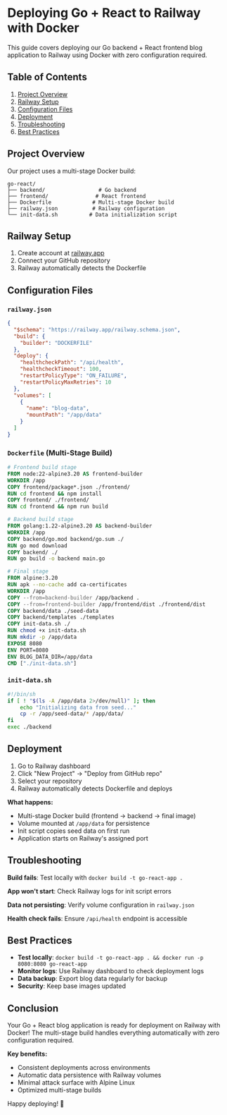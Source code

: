 # Deploying Go + React to Railway with Docker

This guide covers deploying our Go backend + React frontend blog application to Railway using Docker with zero configuration required.

## Table of Contents

1. [Project Overview](#project-overview)
2. [Railway Setup](#railway-setup)
3. [Configuration Files](#configuration-files)
4. [Deployment](#deployment)
5. [Troubleshooting](#troubleshooting)
6. [Best Practices](#best-practices)

## Project Overview

Our project uses a multi-stage Docker build:

```
go-react/
├── backend/                 # Go backend
├── frontend/               # React frontend
├── Dockerfile             # Multi-stage Docker build
├── railway.json           # Railway configuration
└── init-data.sh          # Data initialization script
```

## Railway Setup

1. Create account at [railway.app](https://railway.app)
2. Connect your GitHub repository
3. Railway automatically detects the Dockerfile

## Configuration Files

### `railway.json`

```json
{
  "$schema": "https://railway.app/railway.schema.json",
  "build": {
    "builder": "DOCKERFILE"
  },
  "deploy": {
    "healthcheckPath": "/api/health",
    "healthcheckTimeout": 100,
    "restartPolicyType": "ON_FAILURE",
    "restartPolicyMaxRetries": 10
  },
  "volumes": [
    {
      "name": "blog-data",
      "mountPath": "/app/data"
    }
  ]
}
```

### `Dockerfile` (Multi-Stage Build)

```dockerfile
# Frontend build stage
FROM node:22-alpine3.20 AS frontend-builder
WORKDIR /app
COPY frontend/package*.json ./frontend/
RUN cd frontend && npm install
COPY frontend/ ./frontend/
RUN cd frontend && npm run build

# Backend build stage
FROM golang:1.22-alpine3.20 AS backend-builder
WORKDIR /app
COPY backend/go.mod backend/go.sum ./
RUN go mod download
COPY backend/ ./
RUN go build -o backend main.go

# Final stage
FROM alpine:3.20
RUN apk --no-cache add ca-certificates
WORKDIR /app
COPY --from=backend-builder /app/backend .
COPY --from=frontend-builder /app/frontend/dist ./frontend/dist
COPY backend/data ./seed-data
COPY backend/templates ./templates
COPY init-data.sh ./
RUN chmod +x init-data.sh
RUN mkdir -p /app/data
EXPOSE 8080
ENV PORT=8080
ENV BLOG_DATA_DIR=/app/data
CMD ["./init-data.sh"]
```

### `init-data.sh`

```bash
#!/bin/sh
if [ ! "$(ls -A /app/data 2>/dev/null)" ]; then
    echo "Initializing data from seed..."
    cp -r /app/seed-data/* /app/data/
fi
exec ./backend
```

## Deployment

1. Go to Railway dashboard
2. Click "New Project" → "Deploy from GitHub repo"
3. Select your repository
4. Railway automatically detects Dockerfile and deploys

**What happens:**

- Multi-stage Docker build (frontend → backend → final image)
- Volume mounted at `/app/data` for persistence
- Init script copies seed data on first run
- Application starts on Railway's assigned port

## Troubleshooting

**Build fails**: Test locally with `docker build -t go-react-app .`

**App won't start**: Check Railway logs for init script errors

**Data not persisting**: Verify volume configuration in `railway.json`

**Health check fails**: Ensure `/api/health` endpoint is accessible

## Best Practices

- **Test locally**: `docker build -t go-react-app . && docker run -p 8080:8080 go-react-app`
- **Monitor logs**: Use Railway dashboard to check deployment logs
- **Data backup**: Export blog data regularly for backup
- **Security**: Keep base images updated

## Conclusion

Your Go + React blog application is ready for deployment on Railway with Docker! The multi-stage build handles everything automatically with zero configuration required.

**Key benefits:**

- Consistent deployments across environments
- Automatic data persistence with Railway volumes
- Minimal attack surface with Alpine Linux
- Optimized multi-stage builds

Happy deploying! 🚀
